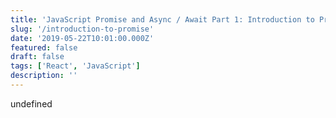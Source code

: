 ```yaml
---
title: 'JavaScript Promise and Async / Await Part 1: Introduction to Promise'
slug: '/introduction-to-promise'
date: '2019-05-22T10:01:00.000Z'
featured: false
draft: false
tags: ['React', 'JavaScript']
description: ''
---
```


undefined
